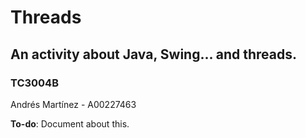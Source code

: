 # Threads

## An activity about Java, Swing... and threads.

### TC3004B

Andrés Martínez - A00227463

**To-do**: Document about this.
